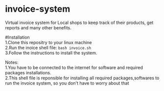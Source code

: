 # invoice-system</br>
Virtual invoice system for Local shops to keep track of their products, get reports and many other benefits.

#Installation</br>
1.Clone this repositry to your linux machine </br>
2.Run the inoice shell file: ```bash invoice.sh```</br>
3.Follow the instructions to install the system.</br>

Notes: </br>
1.You have to be connected to the internet for software and required packages installations.</br>
2.This shell file is reponsible for installing all required packages,softwares to run the invoice system, so you don't have to worry about that</br>
